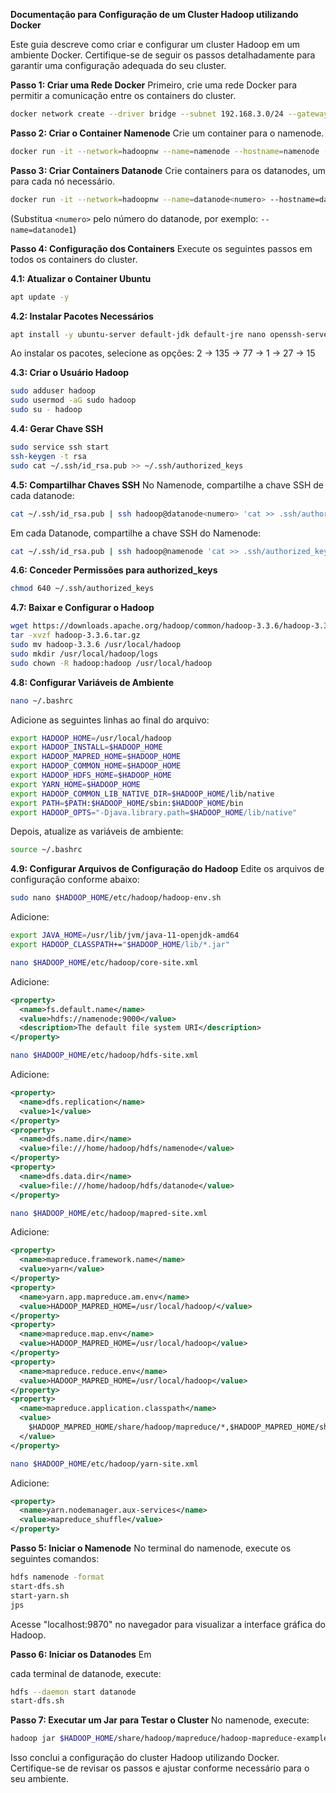**Documentação para Configuração de um Cluster Hadoop utilizando Docker**

Este guia descreve como criar e configurar um cluster Hadoop em um ambiente Docker. Certifique-se de seguir os passos detalhadamente para garantir uma configuração adequada do seu cluster.

**Passo 1: Criar uma Rede Docker**
Primeiro, crie uma rede Docker para permitir a comunicação entre os containers do cluster.

```bash
docker network create --driver bridge --subnet 192.168.3.0/24 --gateway=192.168.3.1 hadoopnw
```

**Passo 2: Criar o Container Namenode**
Crie um container para o namenode.

```bash
docker run -it --network=hadoopnw --name=namenode --hostname=namenode -p 9870:9870 ubuntu
```

**Passo 3: Criar Containers Datanode**
Crie containers para os datanodes, um para cada nó necessário.

```bash
docker run -it --network=hadoopnw --name=datanode<numero> --hostname=datanode<numero> ubuntu
```
(Substitua `<numero>` pelo número do datanode, por exemplo: `--name=datanode1`)

**Passo 4: Configuração dos Containers**
Execute os seguintes passos em todos os containers do cluster.

**4.1: Atualizar o Container Ubuntu**
```bash
apt update -y
```

**4.2: Instalar Pacotes Necessários**
```bash
apt install -y ubuntu-server default-jdk default-jre nano openssh-server openssh-client sudo
```
Ao instalar os pacotes, selecione as opções: 2 -> 135 -> 77 -> 1 -> 27 -> 15

**4.3: Criar o Usuário Hadoop**
```bash
sudo adduser hadoop
sudo usermod -aG sudo hadoop
sudo su - hadoop
```

**4.4: Gerar Chave SSH**
```bash
sudo service ssh start
ssh-keygen -t rsa
sudo cat ~/.ssh/id_rsa.pub >> ~/.ssh/authorized_keys
```

**4.5: Compartilhar Chaves SSH**
No Namenode, compartilhe a chave SSH de cada datanode:
```bash
cat ~/.ssh/id_rsa.pub | ssh hadoop@datanode<numero> 'cat >> .ssh/authorized_keys'
```
Em cada Datanode, compartilhe a chave SSH do Namenode:
```bash
cat ~/.ssh/id_rsa.pub | ssh hadoop@namenode 'cat >> .ssh/authorized_keys'
```

**4.6: Conceder Permissões para authorized_keys**
```bash
chmod 640 ~/.ssh/authorized_keys
```

**4.7: Baixar e Configurar o Hadoop**
```bash
wget https://downloads.apache.org/hadoop/common/hadoop-3.3.6/hadoop-3.3.6.tar.gz
tar -xvzf hadoop-3.3.6.tar.gz
sudo mv hadoop-3.3.6 /usr/local/hadoop
sudo mkdir /usr/local/hadoop/logs
sudo chown -R hadoop:hadoop /usr/local/hadoop
```

**4.8: Configurar Variáveis de Ambiente**
```bash
nano ~/.bashrc
```
Adicione as seguintes linhas ao final do arquivo:
```bash
export HADOOP_HOME=/usr/local/hadoop
export HADOOP_INSTALL=$HADOOP_HOME
export HADOOP_MAPRED_HOME=$HADOOP_HOME
export HADOOP_COMMON_HOME=$HADOOP_HOME
export HADOOP_HDFS_HOME=$HADOOP_HOME
export YARN_HOME=$HADOOP_HOME
export HADOOP_COMMON_LIB_NATIVE_DIR=$HADOOP_HOME/lib/native
export PATH=$PATH:$HADOOP_HOME/sbin:$HADOOP_HOME/bin
export HADOOP_OPTS="-Djava.library.path=$HADOOP_HOME/lib/native"
```
Depois, atualize as variáveis de ambiente:
```bash
source ~/.bashrc
```

**4.9: Configurar Arquivos de Configuração do Hadoop**
Edite os arquivos de configuração conforme abaixo:

```bash
sudo nano $HADOOP_HOME/etc/hadoop/hadoop-env.sh
```
Adicione:
```bash
export JAVA_HOME=/usr/lib/jvm/java-11-openjdk-amd64
export HADOOP_CLASSPATH+="$HADOOP_HOME/lib/*.jar"
```

```bash
nano $HADOOP_HOME/etc/hadoop/core-site.xml
```
Adicione:
```xml
<property>
  <name>fs.default.name</name>
  <value>hdfs://namenode:9000</value>
  <description>The default file system URI</description>
</property>
```

```bash
nano $HADOOP_HOME/etc/hadoop/hdfs-site.xml
```
Adicione:
```xml
<property>
  <name>dfs.replication</name>
  <value>1</value>
</property>
<property>
  <name>dfs.name.dir</name>
  <value>file:///home/hadoop/hdfs/namenode</value>
</property>
<property>
  <name>dfs.data.dir</name>
  <value>file:///home/hadoop/hdfs/datanode</value>
</property>
```

```bash
nano $HADOOP_HOME/etc/hadoop/mapred-site.xml
```
Adicione:
```xml
<property>
  <name>mapreduce.framework.name</name>
  <value>yarn</value>
</property>
<property>
  <name>yarn.app.mapreduce.am.env</name>
  <value>HADOOP_MAPRED_HOME=/usr/local/hadoop/</value>
</property>
<property>
  <name>mapreduce.map.env</name>
  <value>HADOOP_MAPRED_HOME=/usr/local/hadoop</value>
</property>
<property>
  <name>mapreduce.reduce.env</name>
  <value>HADOOP_MAPRED_HOME=/usr/local/hadoop</value>
</property>
<property>
  <name>mapreduce.application.classpath</name>
  <value>
    $HADOOP_MAPRED_HOME/share/hadoop/mapreduce/*,$HADOOP_MAPRED_HOME/share/hadoop/mapreduce/lib/*
  </value>
</property>
```

```bash
nano $HADOOP_HOME/etc/hadoop/yarn-site.xml
```
Adicione:
```xml
<property>
  <name>yarn.nodemanager.aux-services</name>
  <value>mapreduce_shuffle</value>
</property>
```

**Passo 5: Iniciar o Namenode**
No terminal do namenode, execute os seguintes comandos:
```bash
hdfs namenode -format
start-dfs.sh
start-yarn.sh
jps
```
Acesse "localhost:9870" no navegador para visualizar a interface gráfica do Hadoop.

**Passo 6: Iniciar os Datanodes**
Em

 cada terminal de datanode, execute:
```bash
hdfs --daemon start datanode
start-dfs.sh
```

**Passo 7: Executar um Jar para Testar o Cluster**
No namenode, execute:
```bash
hadoop jar $HADOOP_HOME/share/hadoop/mapreduce/hadoop-mapreduce-examples-3.3.6.jar pi 2 10000000
```

Isso conclui a configuração do cluster Hadoop utilizando Docker. Certifique-se de revisar os passos e ajustar conforme necessário para o seu ambiente.
